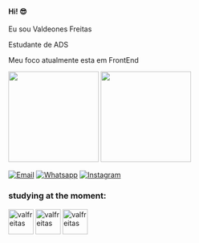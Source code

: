 #### Hi! 😎

Eu sou Valdeones Freitas

Estudante de ADS

Meu foco atualmente esta em FrontEnd

<div>
 <img height="180em" src="https://github-readme-stats.vercel.app/api?username=valfreitas&show_icons=true&theme=tokyonight"/>
 <img height="180em" src="https://github-readme-stats.vercel.app/api/top-langs/?username=valfreitas&layout=compact"/>
</div>

[![Email](https://img.shields.io/badge/Gmail-D14836?style=for-the-badge&logo=gmail&logoColor=white)](mailto:valdeonesfreitas@gmail.com)
[![Whatsapp](https://img.shields.io/badge/WhatsApp-25D366?style=for-the-badge&logo=whatsapp&logoColor=white)](https://wa.me/5579991271284)
[![Instagram](https://img.shields.io/badge/Instagram-E4405F?style=for-the-badge&logo=instagram&logoColor=white)](https://www.instagram.com/val_ffreitas/)

### studying at the moment:

<div>
  <img align="center" alt="valfreitas" height="50" width="50" src="https://cdn.jsdelivr.net/gh/devicons/devicon/icons/html5/html5-plain-wordmark.svg">
  <img align="center" alt="valfreitas" height="50" width="50" src="https://cdn.jsdelivr.net/gh/devicons/devicon/icons/css3/css3-plain-wordmark.svg">
  <img align="center" alt="valfreitas" height="50" width="50" src="https://cdn.jsdelivr.net/gh/devicons/devicon/icons/javascript/javascript-plain.svg">
</div>
